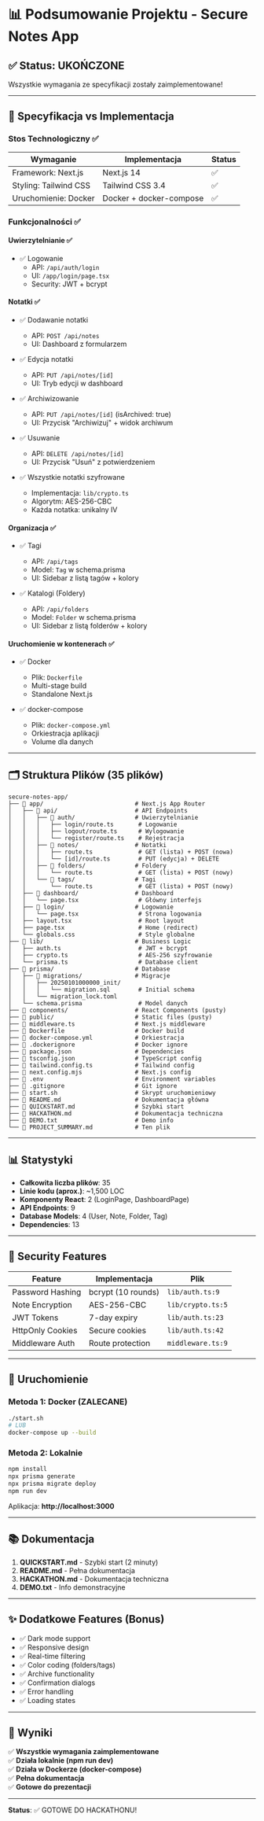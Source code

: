 # 📊 Podsumowanie Projektu - Secure Notes App

## ✅ Status: UKOŃCZONE

Wszystkie wymagania ze specyfikacji zostały zaimplementowane!

---

## 📝 Specyfikacja vs Implementacja

### Stos Technologiczny ✅
| Wymaganie | Implementacja | Status |
|-----------|---------------|--------|
| Framework: Next.js | Next.js 14 | ✅ |
| Styling: Tailwind CSS | Tailwind CSS 3.4 | ✅ |
| Uruchomienie: Docker | Docker + docker-compose | ✅ |

### Funkcjonalności ✅

#### Uwierzytelnianie ✅
- ✅ Logowanie
  - API: `/api/auth/login`
  - UI: `/app/login/page.tsx`
  - Security: JWT + bcrypt

#### Notatki ✅
- ✅ Dodawanie notatki
  - API: `POST /api/notes`
  - UI: Dashboard z formularzem
  
- ✅ Edycja notatki
  - API: `PUT /api/notes/[id]`
  - UI: Tryb edycji w dashboard
  
- ✅ Archiwizowanie
  - API: `PUT /api/notes/[id]` (isArchived: true)
  - UI: Przycisk "Archiwizuj" + widok archiwum
  
- ✅ Usuwanie
  - API: `DELETE /api/notes/[id]`
  - UI: Przycisk "Usuń" z potwierdzeniem
  
- ✅ Wszystkie notatki szyfrowane
  - Implementacja: `lib/crypto.ts`
  - Algorytm: AES-256-CBC
  - Każda notatka: unikalny IV

#### Organizacja ✅
- ✅ Tagi
  - API: `/api/tags`
  - Model: `Tag` w schema.prisma
  - UI: Sidebar z listą tagów + kolory
  
- ✅ Katalogi (Foldery)
  - API: `/api/folders`
  - Model: `Folder` w schema.prisma
  - UI: Sidebar z listą folderów + kolory

#### Uruchomienie w kontenerach ✅
- ✅ Docker
  - Plik: `Dockerfile`
  - Multi-stage build
  - Standalone Next.js
  
- ✅ docker-compose
  - Plik: `docker-compose.yml`
  - Orkiestracja aplikacji
  - Volume dla danych

---

## 🗂️ Struktura Plików (35 plików)

```
secure-notes-app/
├── 📁 app/                          # Next.js App Router
│   ├── 📁 api/                      # API Endpoints
│   │   ├── 📁 auth/                 # Uwierzytelnianie
│   │   │   ├── login/route.ts       # Logowanie
│   │   │   ├── logout/route.ts      # Wylogowanie
│   │   │   └── register/route.ts    # Rejestracja
│   │   ├── 📁 notes/                # Notatki
│   │   │   ├── route.ts             # GET (lista) + POST (nowa)
│   │   │   └── [id]/route.ts        # PUT (edycja) + DELETE
│   │   ├── 📁 folders/              # Foldery
│   │   │   └── route.ts             # GET (lista) + POST (nowy)
│   │   └── 📁 tags/                 # Tagi
│   │       └── route.ts             # GET (lista) + POST (nowy)
│   ├── 📁 dashboard/                # Dashboard
│   │   └── page.tsx                 # Główny interfejs
│   ├── 📁 login/                    # Logowanie
│   │   └── page.tsx                 # Strona logowania
│   ├── layout.tsx                   # Root layout
│   ├── page.tsx                     # Home (redirect)
│   └── globals.css                  # Style globalne
├── 📁 lib/                          # Business Logic
│   ├── auth.ts                      # JWT + bcrypt
│   ├── crypto.ts                    # AES-256 szyfrowanie
│   └── prisma.ts                    # Database client
├── 📁 prisma/                       # Database
│   ├── 📁 migrations/               # Migracje
│   │   ├── 20250101000000_init/
│   │   │   └── migration.sql        # Initial schema
│   │   └── migration_lock.toml
│   └── schema.prisma                # Model danych
├── 📁 components/                   # React Components (pusty)
├── 📁 public/                       # Static files (pusty)
├── 📄 middleware.ts                 # Next.js middleware
├── 📄 Dockerfile                    # Docker build
├── 📄 docker-compose.yml            # Orkiestracja
├── 📄 .dockerignore                 # Docker ignore
├── 📄 package.json                  # Dependencies
├── 📄 tsconfig.json                 # TypeScript config
├── 📄 tailwind.config.ts            # Tailwind config
├── 📄 next.config.mjs               # Next.js config
├── 📄 .env                          # Environment variables
├── 📄 .gitignore                    # Git ignore
├── 📄 start.sh                      # Skrypt uruchomieniowy
├── 📄 README.md                     # Dokumentacja główna
├── 📄 QUICKSTART.md                 # Szybki start
├── 📄 HACKATHON.md                  # Dokumentacja techniczna
├── 📄 DEMO.txt                      # Demo info
└── 📄 PROJECT_SUMMARY.md            # Ten plik
```

---

## 📊 Statystyki

- **Całkowita liczba plików**: 35
- **Linie kodu (aprox.)**: ~1,500 LOC
- **Komponenty React**: 2 (LoginPage, DashboardPage)
- **API Endpoints**: 9
- **Database Models**: 4 (User, Note, Folder, Tag)
- **Dependencies**: 13

---

## 🔐 Security Features

| Feature | Implementacja | Plik |
|---------|---------------|------|
| Password Hashing | bcrypt (10 rounds) | `lib/auth.ts:9` |
| Note Encryption | AES-256-CBC | `lib/crypto.ts:5` |
| JWT Tokens | 7-day expiry | `lib/auth.ts:23` |
| HttpOnly Cookies | Secure cookies | `lib/auth.ts:42` |
| Middleware Auth | Route protection | `middleware.ts:9` |

---

## 🚀 Uruchomienie

### Metoda 1: Docker (ZALECANE)
```bash
./start.sh
# LUB
docker-compose up --build
```

### Metoda 2: Lokalnie
```bash
npm install
npx prisma generate
npx prisma migrate deploy
npm run dev
```

Aplikacja: **http://localhost:3000**

---

## 📚 Dokumentacja

1. **QUICKSTART.md** - Szybki start (2 minuty)
2. **README.md** - Pełna dokumentacja
3. **HACKATHON.md** - Dokumentacja techniczna
4. **DEMO.txt** - Info demonstracyjne

---

## ✨ Dodatkowe Features (Bonus)

- ✅ Dark mode support
- ✅ Responsive design
- ✅ Real-time filtering
- ✅ Color coding (folders/tags)
- ✅ Archive functionality
- ✅ Confirmation dialogs
- ✅ Error handling
- ✅ Loading states

---

## 🎯 Wyniki

✅ **Wszystkie wymagania zaimplementowane**  
✅ **Działa lokalnie (npm run dev)**  
✅ **Działa w Dockerze (docker-compose)**  
✅ **Pełna dokumentacja**  
✅ **Gotowe do prezentacji**  

---

**Status**: ✅ GOTOWE DO HACKATHONU!
